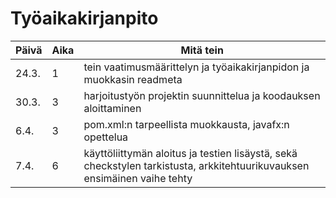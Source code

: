 # Työaikakirjanpito
Päivä | Aika | Mitä tein
----- | ---- | ----------
24.3. | 1 | tein vaatimusmäärittelyn ja työaikakirjanpidon ja muokkasin readmeta
30.3. | 3 | harjoitustyön projektin suunnittelua ja koodauksen aloittaminen
6.4.  | 3 | pom.xml:n tarpeellista muokkausta, javafx:n opettelua
7.4.  | 6 | käyttöliittymän aloitus ja testien lisäystä, sekä checkstylen tarkistusta, arkkitehtuurikuvauksen ensimäinen vaihe tehty
